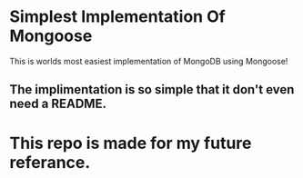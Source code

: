 # Simplest Implementation Of Mongoose
This is worlds most easiest implementation of MongoDB using Mongoose!
## The implimentation is so simple that it don't even need a README. 
# This repo is made for my future referance.
